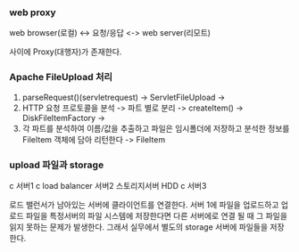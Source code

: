 ### web proxy

web browser(로컬) <-> 요청/응답 <-> web server(리모트)

사이에 Proxy(대행자)가 존재한다.

### Apache FileUpload 처리

1. parseRequest()(servletrequest) -> ServletFileUpload -> 
2. HTTP 요청 프로토콜을 분석 -> 파트 별로 분리 -> createItem() -> DiskFileItemFactory ->
3. 각 파트를 분석하여 이름/값을 추출하고 파일은 임시폴더에 저장하고 분석한 정보를 FileItem 객체에 담아 리턴한다 -> FileItem

### upload 파일과 storage

c                           서버1
c       load balancer       서버2           스토리지서버        HDD
c                           서버3

로드 밸런서가 남아있는 서버에 클라이언트를 연결한다.
서버 1에 파일을 업로드하고 업로드 파일을 특정서버의 파일 시스템에 저장한다면 다른 서버에로 연결 될 때 그 파일을 읽지 못하는 문제가 발생한다.
그래서 실무에서 별도의 storage 서버에 파일들을 저장한다.






